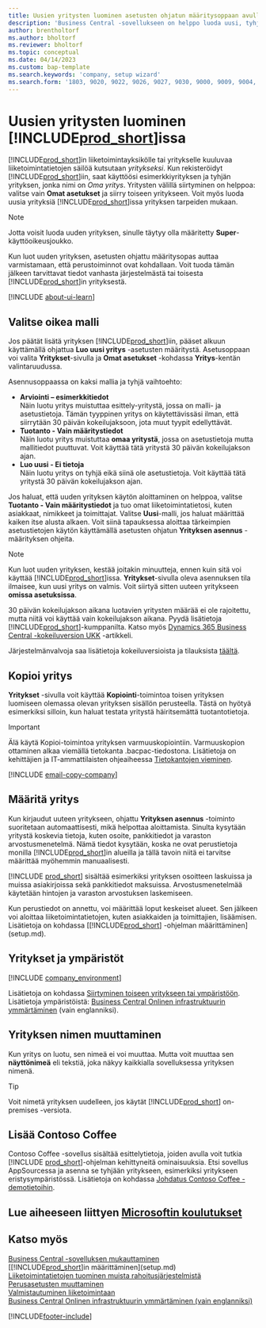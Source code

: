 ```yaml
---
title: Uusien yritysten luominen asetusten ohjatun määritysoppaan avulla
description: 'Business Central -sovellukseen on helppo luoda uusi, tyhjä yritys. Asetusten ohjattu määritysopas antaa tarkkoja ohjeita, ja voit tuoda liiketoimintatiedot.'
author: brentholtorf
ms.author: bholtorf
ms.reviewer: bholtorf
ms.topic: conceptual
ms.date: 04/14/2023
ms.custom: bap-template
ms.search.keywords: 'company, setup wizard'
ms.search.form: '1803, 9020, 9022, 9026, 9027, 9030, 9000, 9009, 9004, 9005, 9024, 9006, 9007, 9010, 9016, 9017'
---
```

# <a name="create-new-companies-in-includeprodshortincludesprodshortmd" />Uusien yritysten luominen [!INCLUDE[prod_short](includes/prod_short.md)]issa

[!INCLUDE[prod_short](includes/prod_short.md)]in liiketoimintayksikölle tai yritykselle kuuluvaa liiketoimintatietojen säilöä kutsutaan *yritykseksi*. Kun rekisteröidyt [!INCLUDE[prod_short](includes/prod_short.md)]iin, saat käyttöösi esimerkkiyrityksen ja tyhjän yrityksen, jonka nimi on *Oma yritys*. Yritysten välillä siirtyminen on helppoa: valitse vain **Omat asetukset** ja siirry toiseen yritykseen. Voit myös luoda uusia yrityksiä [!INCLUDE[prod_short](includes/prod_short.md)]issa yrityksen tarpeiden mukaan.  

> [!NOTE]
> Jotta voisit luoda uuden yrityksen, sinulle täytyy olla määritetty **Super**-käyttöoikeusjoukko.

Kun luot uuden yrityksen, asetusten ohjattu määritysopas auttaa varmistamaan, että perustoiminnot ovat kohdallaan. Voit tuoda tämän jälkeen tarvittavat tiedot vanhasta järjestelmästä tai toisesta [!INCLUDE[prod_short](includes/prod_short.md)]in yrityksestä.  

[!INCLUDE [about-ui-learn](includes/about-ui-learn.md)]

## <a name="choose-the-right-template" />Valitse oikea malli

Jos päätät lisätä yrityksen [!INCLUDE[prod_short](includes/prod_short.md)]iin, pääset alkuun käyttämällä ohjattua **Luo uusi yritys** -asetusten määritystä. Asetusoppaan voi valita **Yritykset**-sivulla ja **Omat asetukset** -kohdassa **Yritys**-kentän valintaruudussa.  

Asennusoppaassa on kaksi mallia ja tyhjä vaihtoehto:

- **Arviointi – esimerkkitiedot**  
    Näin luotu yritys muistuttaa esittely-yritystä, jossa on malli- ja asetustietoja. Tämän tyyppinen yritys on käytettävissäsi ilman, että siirrytään 30 päivän kokeilujaksoon, jota muut tyypit edellyttävät.  
- **Tuotanto - Vain määritystiedot**  
    Näin luotu yritys muistuttaa **omaa yritystä**, jossa on asetustietoja mutta mallitiedot puuttuvat. Voit käyttää tätä yritystä 30 päivän kokeilujakson ajan.  
- **Luo uusi - Ei tietoja**  
    Näin luotu yritys on tyhjä eikä siinä ole asetustietoja. Voit käyttää tätä yritystä 30 päivän kokeilujakson ajan.  

Jos haluat, että uuden yrityksen käytön aloittaminen on helppoa, valitse **Tuotanto - Vain määritystiedot** ja tuo omat liiketoimintatietosi, kuten asiakkaat, nimikkeet ja toimittajat. Valitse **Uusi**-malli, jos haluat määrittää kaiken itse alusta alkaen. Voit siinä tapauksessa aloittaa tärkeimpien asetustietojen käytön käyttämällä asetusten ohjatun **Yrityksen asennus** -määrityksen ohjeita.  

> [!NOTE]  
> Kun luot uuden yrityksen, kestää joitakin minuutteja, ennen kuin sitä voi käyttää [!INCLUDE[prod_short](includes/prod_short.md)]issa. **Yritykset**-sivulla oleva asennuksen tila ilmaisee, kun uusi yritys on valmis. Voit siirtyä sitten uuteen yritykseen **omissa asetuksissa**.  

30 päivän kokeilujakson aikana luotavien yritysten määrää ei ole rajoitettu, mutta niitä voi käyttää vain kokeilujakson aikana. Pyydä lisätietoja [!INCLUDE[prod_short](includes/prod_short.md)]-kumppanilta. Katso myös [Dynamics 365 Business Central -kokeiluversion UKK](trial-faq.md) -artikkeli.  

Järjestelmänvalvoja saa lisätietoja kokeiluversioista ja tilauksista [täältä](/dynamics365/business-central/dev-itpro/administration/trials-subscriptions).  

## <a name="copy-a-company" />Kopioi yritys

**Yritykset** -sivulla voit käyttää **Kopiointi**-toimintoa toisen yrityksen luomiseen olemassa olevan yrityksen sisällön perusteella. Tästä on hyötyä esimerkiksi silloin, kun haluat testata yritystä häiritsemättä tuotantotietoja.

> [!Important]
> Älä käytä Kopioi-toimintoa yrityksen varmuuskopiointiin. Varmuuskopion ottaminen alkaa viemällä tietokanta .bacpac-tiedostona. Lisätietoja on kehittäjien ja IT-ammattilaisten ohjeaiheessa [Tietokantojen vieminen](/dynamics365/business-central/dev-itpro/administration/tenant-admin-center-database-export).

[!INCLUDE [email-copy-company](includes/email-copy-company.md)]

## <a name="set-up-the-company" />Määritä yritys

Kun kirjaudut uuteen yritykseen, ohjattu **Yrityksen asennus** -toiminto suoritetaan automaattisesti, mikä helpottaa aloittamista. Sinulta kysytään yritystä koskevia tietoja, kuten osoite, pankkitiedot ja varaston arvostusmenetelmä. Nämä tiedot kysytään, koska ne ovat perustietoja monilla [!INCLUDE[prod_short](includes/prod_short.md)]in alueilla ja tällä tavoin niitä ei tarvitse määrittää myöhemmin manuaalisesti.  

[!INCLUDE [prod_short](includes/prod_short.md)] sisältää esimerkiksi yrityksen osoitteen laskuissa ja muissa asiakirjoissa sekä pankkitiedot maksuissa. Arvostusmenetelmää käytetään hintojen ja varaston arvostuksen laskemiseen.  

Kun perustiedot on annettu, voi määrittää loput keskeiset alueet. Sen jälkeen voi aloittaa liiketoimintatietojen, kuten asiakkaiden ja toimittajien, lisäämisen. Lisätietoja on kohdassa [[!INCLUDE[prod_short](includes/prod_short.md)] -ohjelman määrittäminen](setup.md).  

## <a name="companies-and-environments" />Yritykset ja ympäristöt

[!INCLUDE [company_environment](includes/company_environment.md)]

Lisätietoja on kohdassa [Siirtyminen toiseen yritykseen tai ympäristöön](ui-organization-switch.md). Lisätietoja ympäristöistä: [Business Central Onlinen infrastruktuurin ymmärtäminen](/dynamics365/business-central/dev-itpro/administration/tenant-environment-topology) (vain englanniksi).  

## <a name="changing-a-companys-name" />Yrityksen nimen muuttaminen

Kun yritys on luotu, sen nimeä ei voi muuttaa. Mutta voit muuttaa sen **näyttönimeä** eli tekstiä, joka näkyy kaikkialla sovelluksessa yrityksen nimenä.  

> [!TIP]
> Voit nimetä yrityksen uudelleen, jos käytät [!INCLUDE[prod_short](includes/prod_short.md)] on-premises -versiota.

## <a name="add-contoso-coffee" />Lisää Contoso Coffee

Contoso Coffee -sovellus sisältää esittelytietoja, joiden avulla voit tutkia [!INCLUDE [prod_short](includes/prod_short.md)]-ohjelman kehittyneitä ominaisuuksia. Etsi sovellus AppSourcessa ja asenna se tyhjään yritykseen, esimerkiksi yritykseen eristysympäristössä. Lisätietoja on kohdassa [Johdatus Contoso Coffee -demotietoihin](contoso-coffee/contoso-coffee-intro.md).  

## <a name="see-related-microsoft-trainingtrainingmodulescreate-new-companies-dynamics-365-business-central" />Lue aiheeseen liittyen [Microsoftin koulutukset](/training/modules/create-new-companies-dynamics-365-business-central/)

## <a name="see-also" />Katso myös

[Business Central -sovelluksen mukauttaminen](ui-customizing-overview.md)  
[[!INCLUDE[prod_short](includes/prod_short.md)]in määrittäminen](setup.md)  
[Liiketoimintatietojen tuominen muista rahoitusjärjestelmistä](across-import-data-configuration-packages.md)  
[Perusasetusten muuttaminen](ui-change-basic-settings.md)  
[Valmistautuminen liiketoimintaan](ui-get-ready-business.md)  
[Business Central Onlinen infrastruktuurin ymmärtäminen (vain englanniksi)](/dynamics365/business-central/dev-itpro/administration/tenant-environment-topology)  


[!INCLUDE[footer-include](includes/footer-banner.md)]
